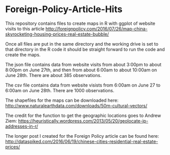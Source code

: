 # Foreign-Policy-Article-Hits

This repository contains files to create maps in R with ggplot of website visits to 
this article http://foreignpolicy.com/2016/07/26/map-china-skyrocketing-housing-prices-real-estate-bubble/

Once all files are put in the same directory and the working drive is set to that directory 
in the R code it should be straight forward to run the code and create the maps. 

The json file contains data from website visits from about 3:00pm to about 8:00pm on June 27th, and then from about 
6:00am to about 10:00am on June 28th. There are about 385 observations.

The csv file contains data from website visists from 6:00am on June 27 to 6:00am on June 28th. There are 1000 observations. 

The shapefiles for the maps can be downloaded here:
http://www.naturalearthdata.com/downloads/50m-cultural-vectors/

The credit for the function to get the geographic locations goes to Andrew Ziem:
https://heuristically.wordpress.com/2013/05/20/geolocate-ip-addresses-in-r/

The longer post I created for the Foreign Policy article can be found here:
http://dataspiked.com/2016/06/19/chinese-cities-residential-real-estate-prices/
